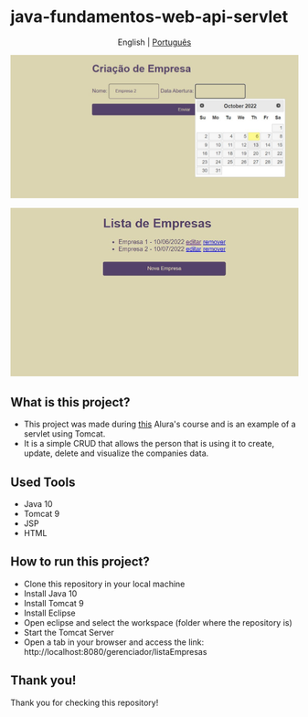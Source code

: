 # java-fundamentos-web-api-servlet

<p align="center">
	<span>English</span> | <a href="https://github.com/samlatavares/java-fundamentos-web-api-servlet/blob/main/translations/pt-br/README.md">Português</a>
</p>

<img src="images/criacao_empresa.jpg" alt="Company Creation Page."></img>

<img src="images/lista_empresas.jpg" alt="Company List Page."></img>

## What is this project?
- This project was made during <a href="https://cursos.alura.com.br/course/servlets-fundamentos-programacao-web-java">this</a> Alura's course and is an example of a servlet using Tomcat.
- It is a simple CRUD that allows the person that is using it to create, update, delete and visualize the companies data.

## Used Tools
- Java 10
- Tomcat 9
- JSP
- HTML

## How to run this project?
- Clone this repository in your local machine
- Install Java 10
- Install Tomcat 9
- Install Eclipse
- Open eclipse and select the workspace (folder where the repository is)
- Start the Tomcat Server
- Open a tab in your browser and access the link: http://localhost:8080/gerenciador/listaEmpresas

## Thank you!
Thank you for checking this repository!